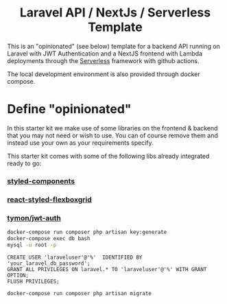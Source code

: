 <center>
    <h1>Laravel API / NextJs / Serverless Template</h1>
</center>

This is an "opinionated" (see below) template for a backend API running on Laravel with JWT Authentication and a NextJS frontend with Lambda deployments through the [Serverless](https://github.com/serverless/serverless) framework with github actions.

The local development environment is also provided through docker compose.

# Define "opinionated"
In this starter kit we make use of some libraries on the frontend & backend that you may not need or wish to use. You can of course remove them and instead use your own as your requirements specify.

This starter kit comes with some of the following libs already integrated ready to go: 

### [styled-components](https://styled-components.com/)
### [react-styled-flexboxgrid](https://github.com/LoicMahieu/react-styled-flexboxgrid)
### [tymon/jwt-auth](https://github.com/tymondesigns/jwt-auth)


```bash
docker-compose run composer php artisan key:generate
docker-compose exec db bash
mysql -u root -p
```

```mysql
CREATE USER 'laraveluser'@'%'  IDENTIFIED BY 'your_laravel_db_password';
GRANT ALL PRIVILEGES ON laravel.* TO 'laraveluser'@'%' WITH GRANT OPTION;
FLUSH PRIVILEGES;
```

```bash
docker-compose run composer php artisan migrate
```